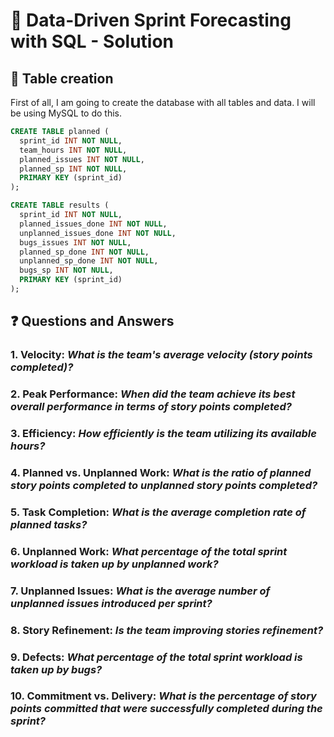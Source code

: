 # 📌 Data-Driven Sprint Forecasting with SQL - Solution

## 📝 Table creation

First of all, I am going to create the database with all tables and data. I will be using MySQL to do this.

````sql
CREATE TABLE planned (
  sprint_id INT NOT NULL,
  team_hours INT NOT NULL,
  planned_issues INT NOT NULL,
  planned_sp INT NOT NULL,
  PRIMARY KEY (sprint_id)
);
````
````sql
CREATE TABLE results (
  sprint_id INT NOT NULL,
  planned_issues_done INT NOT NULL,
  unplanned_issues_done INT NOT NULL,
  bugs_issues INT NOT NULL,
  planned_sp_done INT NOT NULL,
  unplanned_sp_done INT NOT NULL,
  bugs_sp INT NOT NULL,
  PRIMARY KEY (sprint_id)
);
````

## ❓ Questions and Answers

### 1. **Velocity**: _What is the team's average velocity (story points completed)?_
### 2. **Peak Performance**: _When did the team achieve its best overall performance in terms of story points completed?_ 
### 3. **Efficiency**: _How efficiently is the team utilizing its available hours?_
### 4. **Planned vs. Unplanned Work**: _What is the ratio of planned story points completed to unplanned story points completed?_ 
### 5. **Task Completion**: _What is the average completion rate of planned tasks?_
### 6. **Unplanned Work**: _What percentage of the total sprint workload is taken up by unplanned work?_
### 7. **Unplanned Issues**: _What is the average number of unplanned issues introduced per sprint?_ 
### 8. **Story Refinement**: _Is the team improving stories refinement?_
### 9. **Defects**: _What percentage of the total sprint workload is taken up by bugs?_
### 10. **Commitment vs. Delivery**: _What is the percentage of story points committed that were successfully completed during the sprint?_ 
